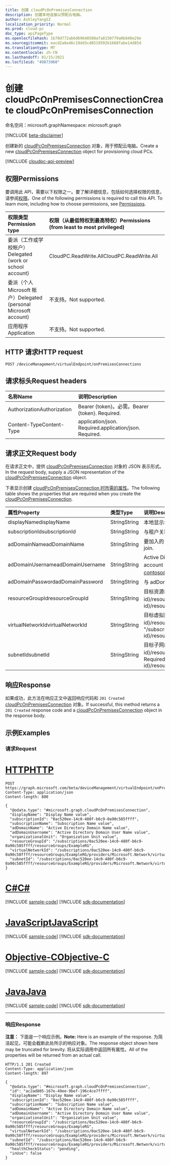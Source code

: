 ```yaml
---
title: 创建 cloudPcOnPremisesConnection
description: 创建本地连接以预配云电脑。
author: AshleyYangSZ
localization_priority: Normal
ms.prod: cloud-pc
doc_type: apiPageType
ms.openlocfilehash: 1b70d772ab6d69640508afa8150779a0b840e29e
ms.sourcegitcommit: eacd2a6e46c19dd3cd8519592b1668fabe14d85d
ms.translationtype: MT
ms.contentlocale: zh-CN
ms.lasthandoff: 01/15/2021
ms.locfileid: "49873960"
---
```

# <a name="create-cloudpconpremisesconnection"></a><span data-ttu-id="cf428-103">创建 cloudPcOnPremisesConnection</span><span class="sxs-lookup"><span data-stu-id="cf428-103">Create cloudPcOnPremisesConnection</span></span>

<span data-ttu-id="cf428-104">命名空间：microsoft.graph</span><span class="sxs-lookup"><span data-stu-id="cf428-104">Namespace: microsoft.graph</span></span>

[!INCLUDE [beta-disclaimer](../../includes/beta-disclaimer.md)]

<span data-ttu-id="cf428-105">创建新的 [cloudPcOnPremisesConnection](../resources/cloudpconpremisesconnection.md) 对象，用于预配云电脑。</span><span class="sxs-lookup"><span data-stu-id="cf428-105">Create a new [cloudPcOnPremisesConnection](../resources/cloudpconpremisesconnection.md) object for provisioning cloud PCs.</span></span>

[!INCLUDE [cloudpc-api-preview](../../includes/cloudpc-api-preview.md)]

## <a name="permissions"></a><span data-ttu-id="cf428-106">权限</span><span class="sxs-lookup"><span data-stu-id="cf428-106">Permissions</span></span>

<span data-ttu-id="cf428-p101">要调用此 API，需要以下权限之一。要了解详细信息，包括如何选择权限的信息，请参阅[权限](/graph/permissions-reference)。</span><span class="sxs-lookup"><span data-stu-id="cf428-p101">One of the following permissions is required to call this API. To learn more, including how to choose permissions, see [Permissions](/graph/permissions-reference).</span></span>

|<span data-ttu-id="cf428-109">权限类型</span><span class="sxs-lookup"><span data-stu-id="cf428-109">Permission type</span></span>|<span data-ttu-id="cf428-110">权限（从最低特权到最高特权）</span><span class="sxs-lookup"><span data-stu-id="cf428-110">Permissions (from least to most privileged)</span></span>|
|:---|:---|
|<span data-ttu-id="cf428-111">委派（工作或学校帐户）</span><span class="sxs-lookup"><span data-stu-id="cf428-111">Delegated (work or school account)</span></span>|<span data-ttu-id="cf428-112">CloudPC.ReadWrite.All</span><span class="sxs-lookup"><span data-stu-id="cf428-112">CloudPC.ReadWrite.All</span></span>|
|<span data-ttu-id="cf428-113">委派（个人 Microsoft 帐户）</span><span class="sxs-lookup"><span data-stu-id="cf428-113">Delegated (personal Microsoft account)</span></span>|<span data-ttu-id="cf428-114">不支持。</span><span class="sxs-lookup"><span data-stu-id="cf428-114">Not supported.</span></span>|
|<span data-ttu-id="cf428-115">应用程序</span><span class="sxs-lookup"><span data-stu-id="cf428-115">Application</span></span>|<span data-ttu-id="cf428-116">不支持。</span><span class="sxs-lookup"><span data-stu-id="cf428-116">Not supported.</span></span>|

## <a name="http-request"></a><span data-ttu-id="cf428-117">HTTP 请求</span><span class="sxs-lookup"><span data-stu-id="cf428-117">HTTP request</span></span>

<!-- {
  "blockType": "ignored"
}
-->

``` http
POST /deviceManagement/virtualEndpoint/onPremisesConnections
```

## <a name="request-headers"></a><span data-ttu-id="cf428-118">请求标头</span><span class="sxs-lookup"><span data-stu-id="cf428-118">Request headers</span></span>

| <span data-ttu-id="cf428-119">名称</span><span class="sxs-lookup"><span data-stu-id="cf428-119">Name</span></span>          | <span data-ttu-id="cf428-120">说明</span><span class="sxs-lookup"><span data-stu-id="cf428-120">Description</span></span>                |
| :------------ | :------------------------  |
| <span data-ttu-id="cf428-121">Authorization</span><span class="sxs-lookup"><span data-stu-id="cf428-121">Authorization</span></span> | <span data-ttu-id="cf428-p102">Bearer {token}。必需。</span><span class="sxs-lookup"><span data-stu-id="cf428-p102">Bearer {token}. Required.</span></span>  |
| <span data-ttu-id="cf428-124">Content-Type</span><span class="sxs-lookup"><span data-stu-id="cf428-124">Content-Type</span></span>  | <span data-ttu-id="cf428-p103">application/json. Required.</span><span class="sxs-lookup"><span data-stu-id="cf428-p103">application/json. Required.</span></span>|

## <a name="request-body"></a><span data-ttu-id="cf428-127">请求正文</span><span class="sxs-lookup"><span data-stu-id="cf428-127">Request body</span></span>

<span data-ttu-id="cf428-128">在请求正文中，提供 [cloudPcOnPremisesConnection](../resources/cloudpconpremisesconnection.md) 对象的 JSON 表示形式。</span><span class="sxs-lookup"><span data-stu-id="cf428-128">In the request body, supply a JSON representation of the [cloudPcOnPremisesConnection](../resources/cloudpconpremisesconnection.md) object.</span></span>

<span data-ttu-id="cf428-129">下表显示创建 [cloudPcOnPremisesConnection 时所需的属性](../resources/cloudpconpremisesconnection.md)。</span><span class="sxs-lookup"><span data-stu-id="cf428-129">The following table shows the properties that are required when you create the [cloudPcOnPremisesConnection](../resources/cloudpconpremisesconnection.md).</span></span>

|<span data-ttu-id="cf428-130">属性</span><span class="sxs-lookup"><span data-stu-id="cf428-130">Property</span></span>|<span data-ttu-id="cf428-131">类型</span><span class="sxs-lookup"><span data-stu-id="cf428-131">Type</span></span>|<span data-ttu-id="cf428-132">说明</span><span class="sxs-lookup"><span data-stu-id="cf428-132">Description</span></span>|
|:---|:---|:---|
|<span data-ttu-id="cf428-133">displayName</span><span class="sxs-lookup"><span data-stu-id="cf428-133">displayName</span></span>|<span data-ttu-id="cf428-134">String</span><span class="sxs-lookup"><span data-stu-id="cf428-134">String</span></span>|<span data-ttu-id="cf428-135">本地显示名称的基础结构。</span><span class="sxs-lookup"><span data-stu-id="cf428-135">The display name for the on-premises connection.</span></span>|
|<span data-ttu-id="cf428-136">subscriptionId</span><span class="sxs-lookup"><span data-stu-id="cf428-136">subscriptionId</span></span>|<span data-ttu-id="cf428-137">String</span><span class="sxs-lookup"><span data-stu-id="cf428-137">String</span></span>|<span data-ttu-id="cf428-138">与租户关联的目标 Azure 订阅的 ID。</span><span class="sxs-lookup"><span data-stu-id="cf428-138">The ID of the target Azure subscription that’s associated with your tenant.</span></span>|
|<span data-ttu-id="cf428-139">adDomainName</span><span class="sxs-lookup"><span data-stu-id="cf428-139">adDomainName</span></span>|<span data-ttu-id="cf428-140">String</span><span class="sxs-lookup"><span data-stu-id="cf428-140">String</span></span>|<span data-ttu-id="cf428-141">要加入的 Active Directory (的 FQDN) 完全限定域名。</span><span class="sxs-lookup"><span data-stu-id="cf428-141">The fully qualified domain name (FQDN) of the Active Directory domain you want to join.</span></span>|
|<span data-ttu-id="cf428-142">adDomainUsername</span><span class="sxs-lookup"><span data-stu-id="cf428-142">adDomainUsername</span></span>|<span data-ttu-id="cf428-143">String</span><span class="sxs-lookup"><span data-stu-id="cf428-143">String</span></span>|<span data-ttu-id="cf428-144">Active Directory 帐户的用户名 (拥有在 Active Directory) 创建计算机对象的权限的用户或服务帐户。</span><span class="sxs-lookup"><span data-stu-id="cf428-144">The username of an Active Directory account (user or service account) that has permissions to create computer objects in Active Directory.</span></span> <span data-ttu-id="cf428-145">所需格式：contoso@microsoft.com。</span><span class="sxs-lookup"><span data-stu-id="cf428-145">Required format: contoso@microsoft.com.</span></span>|
|<span data-ttu-id="cf428-146">adDomainPassword</span><span class="sxs-lookup"><span data-stu-id="cf428-146">adDomainPassword</span></span>|<span data-ttu-id="cf428-147">String</span><span class="sxs-lookup"><span data-stu-id="cf428-147">String</span></span>|<span data-ttu-id="cf428-148">与 adDomainUsername 关联的密码。</span><span class="sxs-lookup"><span data-stu-id="cf428-148">The password associated with adDomainUsername.</span></span>|
|<span data-ttu-id="cf428-149">resourceGroupId</span><span class="sxs-lookup"><span data-stu-id="cf428-149">resourceGroupId</span></span>|<span data-ttu-id="cf428-150">String</span><span class="sxs-lookup"><span data-stu-id="cf428-150">String</span></span>|<span data-ttu-id="cf428-151">目标资源组的 ID。</span><span class="sxs-lookup"><span data-stu-id="cf428-151">The ID of the target resource group.</span></span> <span data-ttu-id="cf428-152">必需格式："/subscriptions/{subscription-id}/resourceGroups/{resourceGroupName}"。</span><span class="sxs-lookup"><span data-stu-id="cf428-152">Required format: "/subscriptions/{subscription-id}/resourceGroups/{resourceGroupName}".</span></span>|
|<span data-ttu-id="cf428-153">virtualNetworkId</span><span class="sxs-lookup"><span data-stu-id="cf428-153">virtualNetworkId</span></span>|<span data-ttu-id="cf428-154">String</span><span class="sxs-lookup"><span data-stu-id="cf428-154">String</span></span>|<span data-ttu-id="cf428-155">目标虚拟网络的 ID。</span><span class="sxs-lookup"><span data-stu-id="cf428-155">The ID of the target virtual network.</span></span> <span data-ttu-id="cf428-156">必需格式："/subscriptions/{subscription-id}/resourceGroups/{resourceGroupName}/providers/Microsoft.Network/virtualNetworks/{virtualNetworkName}"。</span><span class="sxs-lookup"><span data-stu-id="cf428-156">Required format: "/subscriptions/{subscription-id}/resourceGroups/{resourceGroupName}/providers/Microsoft.Network/virtualNetworks/{virtualNetworkName}".</span></span>|
|<span data-ttu-id="cf428-157">subnetId</span><span class="sxs-lookup"><span data-stu-id="cf428-157">subnetId</span></span>|<span data-ttu-id="cf428-158">String</span><span class="sxs-lookup"><span data-stu-id="cf428-158">String</span></span>|<span data-ttu-id="cf428-159">目标子网的 ID。</span><span class="sxs-lookup"><span data-stu-id="cf428-159">The ID of the target subnet.</span></span> <span data-ttu-id="cf428-160">必需格式："/subscriptions/{subscription-id}/resourceGroups/{resourceGroupName}/providers/Microsoft.Network/virtualNetworks/{virtualNetworkId}/subnets/{subnetName}"。</span><span class="sxs-lookup"><span data-stu-id="cf428-160">Required format: "/subscriptions/{subscription-id}/resourceGroups/{resourceGroupName}/providers/Microsoft.Network/virtualNetworks/{virtualNetworkId}/subnets/{subnetName}".</span></span>|

## <a name="response"></a><span data-ttu-id="cf428-161">响应</span><span class="sxs-lookup"><span data-stu-id="cf428-161">Response</span></span>

<span data-ttu-id="cf428-162">如果成功，此方法在响应正文中返回响应代码和 `201 Created` [cloudPcOnPremisesConnection](../resources/cloudpconpremisesconnection.md) 对象。</span><span class="sxs-lookup"><span data-stu-id="cf428-162">If successful, this method returns a `201 Created` response code and a [cloudPcOnPremisesConnection](../resources/cloudpconpremisesconnection.md) object in the response body.</span></span>

## <a name="examples"></a><span data-ttu-id="cf428-163">示例</span><span class="sxs-lookup"><span data-stu-id="cf428-163">Examples</span></span>

### <a name="request"></a><span data-ttu-id="cf428-164">请求</span><span class="sxs-lookup"><span data-stu-id="cf428-164">Request</span></span>


# <a name="http"></a>[<span data-ttu-id="cf428-165">HTTP</span><span class="sxs-lookup"><span data-stu-id="cf428-165">HTTP</span></span>](#tab/http)
<!-- {
  "blockType": "request",
  "name": "create_cloudpconpremisesconnection_from_cloudpconpremisesconnection"
}
-->

``` http
POST https://graph.microsoft.com/beta/deviceManagement/virtualEndpoint/onPremisesConnections
Content-Type: application/json
Content-length: 800

{
  "@odata.type": "#microsoft.graph.cloudPcOnPremisesConnection",
  "displayName": "Display Name value",
  "subscriptionId": "0ac520ee-14c0-480f-b6c9-0a90c585ffff",
  "subscriptionName": "Subscription Name value",
  "adDomainName": "Active Directory Domain Name value",
  "adDomainUsername": "Active Directory Domain User Name value",
  "organizationalUnit": "Organization Unit value",
  "resourceGroupId": "/subscriptions/0ac520ee-14c0-480f-b6c9-0a90c585ffff/resourceGroups/ExampleRG",
  "virtualNetworkId": "/subscriptions/0ac520ee-14c0-480f-b6c9-0a90c58ffff/resourceGroups/ExampleRG/providers/Microsoft.Network/virtualNetworks/ExampleVNet",
  "subnetId": "/subscriptions/0ac520ee-14c0-480f-b6c9-0a90c585ffff/resourceGroups/ExampleRG/providers/Microsoft.Network/virtualNetworks/ExampleVNet/subnets/default"
}
```
# <a name="c"></a>[<span data-ttu-id="cf428-166">C#</span><span class="sxs-lookup"><span data-stu-id="cf428-166">C#</span></span>](#tab/csharp)
[!INCLUDE [sample-code](../includes/snippets/csharp/create-cloudpconpremisesconnection-from-cloudpconpremisesconnection-csharp-snippets.md)]
[!INCLUDE [sdk-documentation](../includes/snippets/snippets-sdk-documentation-link.md)]

# <a name="javascript"></a>[<span data-ttu-id="cf428-167">JavaScript</span><span class="sxs-lookup"><span data-stu-id="cf428-167">JavaScript</span></span>](#tab/javascript)
[!INCLUDE [sample-code](../includes/snippets/javascript/create-cloudpconpremisesconnection-from-cloudpconpremisesconnection-javascript-snippets.md)]
[!INCLUDE [sdk-documentation](../includes/snippets/snippets-sdk-documentation-link.md)]

# <a name="objective-c"></a>[<span data-ttu-id="cf428-168">Objective-C</span><span class="sxs-lookup"><span data-stu-id="cf428-168">Objective-C</span></span>](#tab/objc)
[!INCLUDE [sample-code](../includes/snippets/objc/create-cloudpconpremisesconnection-from-cloudpconpremisesconnection-objc-snippets.md)]
[!INCLUDE [sdk-documentation](../includes/snippets/snippets-sdk-documentation-link.md)]

# <a name="java"></a>[<span data-ttu-id="cf428-169">Java</span><span class="sxs-lookup"><span data-stu-id="cf428-169">Java</span></span>](#tab/java)
[!INCLUDE [sample-code](../includes/snippets/java/create-cloudpconpremisesconnection-from-cloudpconpremisesconnection-java-snippets.md)]
[!INCLUDE [sdk-documentation](../includes/snippets/snippets-sdk-documentation-link.md)]

---


### <a name="response"></a><span data-ttu-id="cf428-170">响应</span><span class="sxs-lookup"><span data-stu-id="cf428-170">Response</span></span>

<span data-ttu-id="cf428-171">**注意：** 下面是一个响应示例。</span><span class="sxs-lookup"><span data-stu-id="cf428-171">**Note:** Here is an example of the response.</span></span> <span data-ttu-id="cf428-172">为简洁起见，可能会截断此处所示的响应对象。</span><span class="sxs-lookup"><span data-stu-id="cf428-172">The response object shown here may be truncated for brevity.</span></span> <span data-ttu-id="cf428-173">将从实际调用中返回所有属性。</span><span class="sxs-lookup"><span data-stu-id="cf428-173">All of the properties will be returned from an actual call.</span></span>
<!-- {
  "blockType": "response",
  "truncated": true,
  "@odata.type": "microsoft.graph.cloudPcOnPremisesConnection"
}
-->

``` http
HTTP/1.1 201 Created
Content-Type: application/json
Content-length: 897

{
  "@odata.type": "#microsoft.graph.cloudPcOnPremisesConnection",
  "id": "ac2ad805-167e-49ee-9bef-196c4ce7ffff",
  "displayName": "Display Name value",
  "subscriptionId": "0ac520ee-14c0-480f-b6c9-0a90c585ffff",
  "subscriptionName": "Subscription Name value",
  "adDomainName": "Active Directory Domain Name value",
  "adDomainUsername": "Active Directory Domain User Name value",
  "organizationalUnit": "Organization Unit value",
  "resourceGroupId": "/subscriptions/0ac520ee-14c0-480f-b6c9-0a90c585ffff/resourceGroups/ExampleRG",
  "virtualNetworkId": "/subscriptions/0ac520ee-14c0-480f-b6c9-0a90c58ffff/resourceGroups/ExampleRG/providers/Microsoft.Network/virtualNetworks/ExampleVNet",
  "subnetId": "/subscriptions/0ac520ee-14c0-480f-b6c9-0a90c585ffff/resourceGroups/ExampleRG/providers/Microsoft.Network/virtualNetworks/ExampleVNet/subnets/default",
  "healthCheckStatus": "pending",
  "inUse": false
}
```
